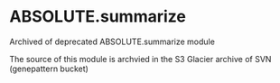 # ABSOLUTE.summarize
Archived of deprecated ABSOLUTE.summarize module

The source of this module is archvied in the S3 Glacier archive of SVN (genepattern bucket)
